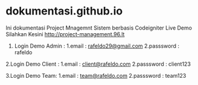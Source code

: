 # dokumentasi.github.io
Ini dokumentasi Project Mnagemnt Sistem berbasis Codeigniter Live Demo Silahkan Kesini http://project-management.96.lt

                                                      

1. Login Demo Admin :
    1.email : rafeldo29@gmail.com
    2.passsword : rafeldo


2.Login Demo Client :
    1.email : client@rafeldo.com
    2.passsword : client123

3.Login Demo Team:
    1.email : team@rafeldo.com
    2.passsword : team123

